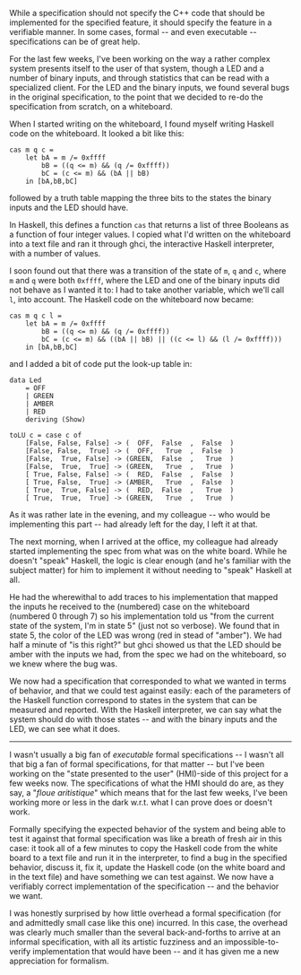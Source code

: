 While a specification should not specify the C++ code that should be implemented for the specified feature, it should specify the feature in a verifiable manner. In some cases, formal -- and even executable -- specifications can be of great help.

<!--more-->

For the last few weeks, I've been working on the way a rather complex system presents itself to the user of that system, though a LED and a number of binary inputs, and through statistics that can be read with a specialized client. For the LED and the binary inputs, we found several bugs in the original specification, to the point that we decided to re-do the specification from scratch, on a whiteboard.

When I started writing on the whiteboard, I found myself writing Haskell code on the whiteboard. It looked a bit like this:

    cas m q c =
        let bA = m /= 0xffff
            bB = ((q <= m) && (q /= 0xffff))
            bC = (c <= m) && (bA || bB)
        in [bA,bB,bC]

followed by a truth table mapping the three bits to the states the binary inputs and the LED should have.

In Haskell, this defines a function `cas` that returns a list of three Booleans as a function of four integer values. I copied what I'd written on the whiteboard into a text file and ran it through ghci, the interactive Haskell interpreter, with a number of values.

I soon found out that there was a transition of the state of `m`, `q` and `c`, where `m` and `q` were both `0xffff`, where the LED and one of the binary inputs did not behave as I wanted it to: I had to take another variable, which we'll call `l`, into account. The Haskell code on the whiteboard now became:

    cas m q c l =
        let bA = m /= 0xffff
            bB = ((q <= m) && (q /= 0xffff))
            bC = (c <= m) && ((bA || bB) || ((c <= l) && (l /= 0xffff)))
        in [bA,bB,bC]

and I added a bit of code put the look-up table in:

    data Led
        = OFF
        | GREEN
        | AMBER
        | RED
        deriving (Show)

    toLU c = case c of
        [False, False, False] -> (  OFF,  False  ,  False  )
        [False, False,  True] -> (  OFF,   True  ,  False  )
        [False,  True, False] -> (GREEN,  False  ,   True  )
        [False,  True,  True] -> (GREEN,   True  ,   True  )
        [ True, False, False] -> (  RED,  False  ,  False  )
        [ True, False,  True] -> (AMBER,   True  ,  False  )
        [ True,  True, False] -> (  RED,  False  ,   True  )
        [ True,  True,  True] -> (GREEN,   True  ,   True  )

As it was rather late in the evening, and my colleague -- who would be implementing this part -- had already left for the day, I left it at that.

The next morning, when I arrived at the office, my colleague had already started implementing the spec from what was on the white board. While he doesn't "speak" Haskell, the logic is clear enough (and he's familiar with the subject matter) for him to implement it without needing to "speak" Haskell at all.

He had the wherewithal to add traces to his implementation that mapped the inputs he received to the (numbered) case on the whiteboard (numbered 0 through 7) so his implementation told us "from the current state of the system, I'm in state 5" (just not so verbose). We found that in state 5, the color of the LED was wrong (red in stead of "amber"). We had half a minute of "is this right?" but ghci showed us that the LED should be amber with the inputs we had, from the spec we had on the whiteboard, so we knew where the bug was.

We now had a specification that corresponded to what we wanted in terms of behavior, and that we could test against easily: each of the parameters of the Haskell function correspond to states in the system that can be measured and reported. With the Haskell interpreter, we can say what the system should do with those states -- and with the binary inputs and the LED, we can see what it does.

---

I wasn't usually a big fan of _executable_ formal specifications -- I wasn't all that big a fan of formal specifications, for that matter -- but I've been working on the "state presented to the user" (HMI)-side of this project for a few weeks now. The specifications of what the HMI should do are, as they say, a "_floue aritistique_" which means that for the last few weeks, I've been working more or less in the dark w.r.t. what I can prove does or doesn't work.

Formally specifying the expected behavior of the system and being able to test it against that formal specification was like a breath of fresh air in this case: it took all of a few minutes to copy the Haskell code from the white board to a text file and run it in the interpreter, to find a bug in the specified behavior, discuss it, fix it, update the Haskell code (on the white board and in the text file) and have something we can test against. We now have a verifiably correct implementation of the specification -- and the behavior we want.

I was honestly surprised by how little overhead a formal specification (for and admittedly small case like this one) incurred. In this case, the overhead was clearly much smaller than the several back-and-forths to arrive at an informal specification, with all its artistic fuzziness and an impossible-to-verify implementation that would have been -- and it has given me a new appreciation for formalism.